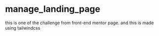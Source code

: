 # manage_landing_page
this is one of the challenge from front-end mentor page. and this is made using tailwindcss
